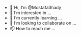 - 👋 Hi, I’m @Mostafa3hady
- 👀 I’m interested in ...
- 🌱 I’m currently learning ...
- 💞️ I’m looking to collaborate on ...
- 📫 How to reach me ...

<!---
Mostafa3hady/Mostafa3hady is a ✨ special ✨ repository because its `README.md` (this file) appears on your GitHub profile.
You can click the Preview link to take a look at your changes.
--->
